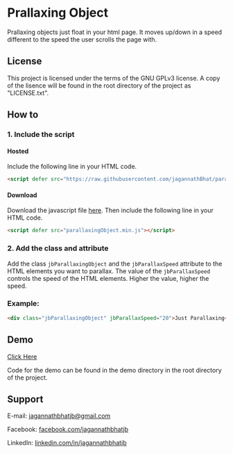 # Prallaxing Object


Prallaxing objects just float in your html page. It moves up/down in a speed different to the speed the user scrolls the page with.


## License


This project is licensed under the terms of the GNU GPLv3 license. A copy of the lisence will be found in the root directory of the project as "LICENSE.txt".


## How to


### 1. Include the script


#### Hosted


Include the following line in your HTML code.


```HTML
<script defer src="https://raw.githubusercontent.com/jagannathBhat/parallaxingObject/master/parallaxingObject.min.js"></script>
````


#### Download

Download the javascript file [here](https://raw.githubusercontent.com/jagannathBhat/parallaxingObject/master/parallaxingObject.min.js). Then include the following line in your HTML code.


```HTML
<script defer src="parallaxingObject.min.js"></script>
````


### 2. Add the class and attribute


Add the class `jbParallaxingObject` and the `jbParallaxSpeed` attribute to the HTML elements you want to parallax. The value of the `jbParallaxSpeed` controls the speed of the HTML elements. Higher the value, higher the speed.


### Example:


```HTML
<div class="jbParallaxingObject" jbParallaxSpeed="20">Just Parallaxing</div>
```


## Demo


[Click Here](https://rawgit.com/jagannathBhat/parallaxingObject/master/demo/index.html)


Code for the demo can be found in the demo directory in the root directory of the project.


## Support

E-mail: [jagannathbhatjb@gmail.com](mailto:jagannathbhatjb@gmail.com)

Facebook: [facebook.com/jagannathbhatjb](https://facebook.com/jagannathbhatjb)

LinkedIn: [linkedin.com/in/jagannathbhatjb](https://linkedin.com/in/jagannathbhatjb)
